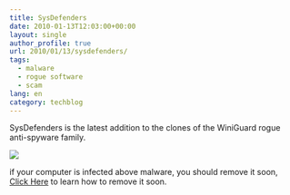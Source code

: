 ```yaml
---
title: SysDefenders
date: 2010-01-13T12:03:00+00:00
layout: single
author_profile: true
url: 2010/01/13/sysdefenders/
tags:
  - malware
  - rogue software
  - scam
lang: en
category: techblog
---
```

SysDefenders is the latest addition to the clones of the WiniGuard rogue anti-spyware family.

<div>
  <a href="http://4.bp.blogspot.com/_vaUVXcmC3OI/S02vS-552iI/AAAAAAAAAo8/utLomjG2U7c/s1600-h/sysdefenders.jpg" imageanchor="1"><img border="0" src="http://4.bp.blogspot.com/_vaUVXcmC3OI/S02vS-552iI/AAAAAAAAAo8/utLomjG2U7c/s640/sysdefenders.jpg" /></a>
</div>

if your computer is infected above malware, you should remove it soon, [Click Here](/knowledge-base/malware-removal/) to learn how to remove it soon.